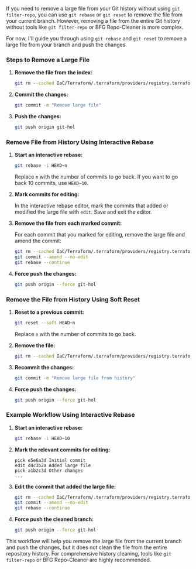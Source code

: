 If you need to remove a large file from your Git history without using `git filter-repo`, you can use `git rebase` or `git reset` to remove the file from your current branch. However, removing a file from the entire Git history without tools like `git filter-repo` or BFG Repo-Cleaner is more complex. 

For now, I'll guide you through using `git rebase` and `git reset` to remove a large file from your branch and push the changes.

### Steps to Remove a Large File

1. **Remove the file from the index:**

   ```sh
   git rm --cached IaC/Terraform/.terraform/providers/registry.terraform.io/hashicorp/aws/5.31.0/darwin_amd64/terraform-provider-aws_v5.31.0_x5
   ```

2. **Commit the changes:**

   ```sh
   git commit -m "Remove large file"
   ```

3. **Push the changes:**

   ```sh
   git push origin git-hol
   ```

### Remove File from History Using Interactive Rebase

1. **Start an interactive rebase:**

   ```sh
   git rebase -i HEAD~n
   ```

   Replace `n` with the number of commits to go back. If you want to go back 10 commits, use `HEAD~10`.

2. **Mark commits for editing:**

   In the interactive rebase editor, mark the commits that added or modified the large file with `edit`. Save and exit the editor.

3. **Remove the file from each marked commit:**

   For each commit that you marked for editing, remove the large file and amend the commit:

   ```sh
   git rm --cached IaC/Terraform/.terraform/providers/registry.terraform.io/hashicorp/aws/5.31.0/darwin_amd64/terraform-provider-aws_v5.31.0_x5
   git commit --amend --no-edit
   git rebase --continue
   ```

4. **Force push the changes:**

   ```sh
   git push origin --force git-hol
   ```

### Remove the File from History Using Soft Reset

1. **Reset to a previous commit:**

   ```sh
   git reset --soft HEAD~n
   ```

   Replace `n` with the number of commits to go back.

2. **Remove the file:**

   ```sh
   git rm --cached IaC/Terraform/.terraform/providers/registry.terraform.io/hashicorp/aws/5.31.0/darwin_amd64/terraform-provider-aws_v5.31.0_x5
   ```

3. **Recommit the changes:**

   ```sh
   git commit -m "Remove large file from history"
   ```

4. **Force push the changes:**

   ```sh
   git push origin --force git-hol
   ```

### Example Workflow Using Interactive Rebase

1. **Start an interactive rebase:**

   ```sh
   git rebase -i HEAD~10
   ```

2. **Mark the relevant commits for editing:**

   ```
   pick e5e6a3d Initial commit
   edit d4c3b2a Added large file
   pick a1b2c3d Other changes
   ...
   ```

3. **Edit the commit that added the large file:**

   ```sh
   git rm --cached IaC/Terraform/.terraform/providers/registry.terraform.io/hashicorp/aws/5.31.0/darwin_amd64/terraform-provider-aws_v5.31.0_x5
   git commit --amend --no-edit
   git rebase --continue
   ```

4. **Force push the cleaned branch:**

   ```sh
   git push origin --force git-hol
   ```

This workflow will help you remove the large file from the current branch and push the changes, but it does not clean the file from the entire repository history. For comprehensive history cleaning, tools like `git filter-repo` or BFG Repo-Cleaner are highly recommended.
